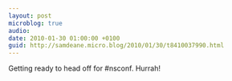 ```yaml
---
layout: post
microblog: true
audio: 
date: 2010-01-30 01:00:00 +0100
guid: http://samdeane.micro.blog/2010/01/30/t8410037990.html
---
```

Getting ready to head off for #nsconf. Hurrah!
